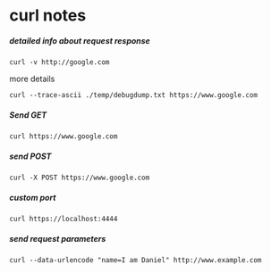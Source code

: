 # curl notes

##### detailed info about request response

```
curl -v http://google.com

```

more details

```
curl --trace-ascii ./temp/debugdump.txt https://www.google.com

```

##### Send GET

```
curl https://www.google.com
```

##### send POST

```
curl -X POST https://www.google.com
```

##### custom port

```
curl https://localhost:4444
```

##### send request parameters

```
curl --data-urlencode "name=I am Daniel" http://www.example.com
```
